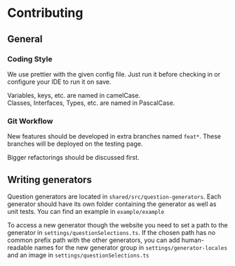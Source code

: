 # Contributing

## General

### Coding Style

We use prettier with the given config file. Just run it before checking in or configure your IDE to run it on save.

Variables, keys, etc. are named in camelCase.  
Classes, Interfaces, Types, etc. are named in PascalCase.


### Git Workflow

New features should be developed in extra branches named `feat*`. These branches will be deployed on the testing page.

Bigger refactorings should be discussed first.

## Writing generators

Question generators are located in `shared/src/question-generators`.
Each generator should have its own folder containing the generator as well as unit tests. You can find an example in `example/example`

To access a new generator though the website you need to set a path to the generator in `settings/questionSelections.ts`. If the chosen path has no common prefix path with the other generators, you can add human-readable names for the new generator group in `settings/generator-locales` and an image in `settings/questionSelections.ts`